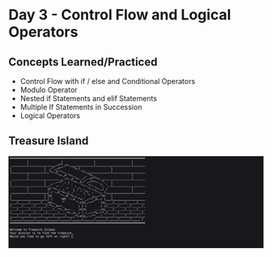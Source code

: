 # Day 3 - Control Flow and Logical Operators

## Concepts Learned/Practiced
- Control Flow with if / else and Conditional Operators
- Modulo Operator
- Nested if Statements and elif Statements
- Multiple If Statements in Succession
- Logical Operators

## Treasure Island
![Treasure Island Gif](../images-gifs/treasure-island.gif)